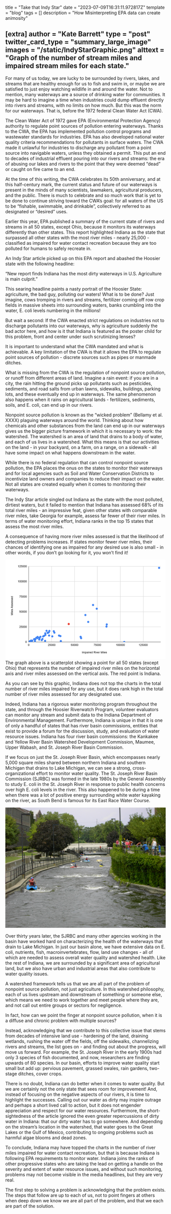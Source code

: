 title = "Take that Indy Star"
date = "2023-07-09T16:31:11.972817Z"
template = "blog"
tags = []
description = "How Misinterpreting EPA data can create animosity"

[extra]
author = "Kate Barrett"
type = "post"
twitter_card_type = "summary_large_image" 
images = "/static/IndyStarGraphic.png"
alttext = "Graph of the number of stream miles and impaired stream miles for each state."
---

<!-- Ideally, for SEO there should be an image after the first paragraph or two -->

For many of us today, we are lucky to be surrounded by rivers, lakes, and streams that are healthy enough for us to fish and swim in, or maybe we are satisfied to just enjoy watching wildlife in and around the water. Not to mention, many waterways are a source of drinking water for communities. It may be hard to imagine a time when industries could dump effluent directly into rivers and streams, with no limits on how much. But this was the norm for our waterways. That is, before the 1972 federal Clean Water Act (CWA).

The Clean Water Act of 1972 gave EPA (Environmental Protection Agency) authority to regulate point sources of pollution entering waterways. Thanks to the CWA, the EPA has implemented pollution control programs and wastewater standards for industries. EPA has also developed national water quality criteria recommendations for pollutants in surface waters. The CWA made it unlawful for industries to discharge any pollutant from a point source into navigable waters, unless they obtained a permit. This put an end to decades of industrial effluent pouring into our rivers and streams: the era of abusing our lakes and rivers to the point that they were deemed “dead” or caught on fire came to an end.

At the time of this writing, the CWA celebrates its 50th anniversary, and at this half-century mark, the current status and future of our waterways is present in the minds of many scientists, lawmakers, agricultural producers, and the public. There is much to celebrate and so much work that is yet to be done to continue striving toward the CWA’s goal: for all waters of the US to be “fishable, swimmable, and drinkable”, collectively referred to as designated or “desired” uses. 

Earlier this year, EPA published a summary of the current state of rivers and streams in all 50 states, except Ohio, because it monitors its waterways differently than other states. This report highlighted Indiana as the state that surpassed all other states with the most river miles - nearly 25,000 -  classified as impaired for water contact recreation because they are too polluted for humans to safely recreate in. 

An Indy Star article picked up on this EPA report and abashed the Hoosier state with the following headline:

“New report finds Indiana has the most dirty waterways in U.S. Agriculture is main culprit.”

This searing headline paints a nasty portrait of the Hoosier State: agriculture, the bad guy, polluting our waters! What is to be done? Just imagine, cows tromping in rivers and streams, fertilizer coming off row crop fields in massive sheets into surrounding waters, banks crumbling into the water, E. coli levels numbering in the millions!

But wait a second: If the CWA enacted strict regulations on industries not to discharge pollutants into our waterways, why is agriculture suddenly the bad actor here, and how is it that Indiana is featured as the poster child for this problem, front and center under such scrutinizing lenses? 

It is important to understand what the CWA mandated and what is achievable. A key limitation of the CWA is that it allows the EPA to regulate point sources of pollution - discrete sources such as pipes or manmade ditches. 

What is missing from the CWA is the regulation of nonpoint source pollution, or runoff from different areas of land. Imagine a rain event: if you are in a city, the rain hitting the ground picks up pollutants such as pesticides, sediments, and road salts from urban lawns, sidewalks, buildings, parking lots, and these eventually end up in waterways. The same phenomenon also happens when it rains on agricultural lands - fertilizers, sediments, soils, and E. coli, can end up in our rivers.

Nonpoint source pollution is known as the “wicked problem” (Bellamy et al. XXXX) plaguing waterways around the world. Thinking about how chemicals and other substances from the land can end up in our waterways gives us the bigger picture framework in which it is necessary to work: the watershed. The watershed is an area of land that drains to a body of water, and each of us lives in a watershed. What this means is that our activities on the land - in your backyard, on a farm, on a range, on a sidewalk - all have some impact on what happens downstream in the water.

While there is no federal regulation that can control nonpoint source pollution, the EPA places the onus on the states to monitor their waterways and for local agencies such as Soil and Water Conservation Districts to incentivize land owners and companies to reduce their impact on the water. Not all states are created equally when it comes to monitoring their waterways.

The Indy Star article singled out Indiana as the state with the most polluted, dirtiest waters, but it failed to mention that Indiana has assessed 68% of its total river miles - an impressive feat, given other states with comparable river miles, take Georgia for example, assess far fewer of their river miles. In terms of water monitoring effort, Indiana ranks in the top 15 states that assess the most river miles.

A consequence of having more river miles assessed is that the likelihood of detecting problems increases. If states monitor fewer river miles, their chances of identifying one as impaired for any desired use is also small - in other words, if you don’t go looking for it, you won’t find it!

![Relationship between river miles assessed and river miles impaired](/static/IndyStarGraphic.png)
The graph above is a scatterplot showing a point for all 50 states (except Ohio) that represents the number of impaired river miles on the horizontal axis and river miles assessed on the vertical axis. The red point is Indiana. 

As you can see by this graphic, Indiana does not top the charts in the total number of river miles impaired for any use, but it does rank high in the total number of river miles assessed for any designated use.

Indeed, Indiana has a rigorous water monitoring program throughout the state, and through the Hoosier Riverwatch Program, volunteer evaluators can monitor any stream and submit data to the Indiana Department of Environmental Management. Furthermore, Indiana is unique in that it is one of only a handful of states that has river basin commissions, entities that exist to provide a forum for the discussion, study, and evaluation of water resource issues. Indiana has four river basin commissions: the Kankakee and Yellow River Basin Watershed Development Commission, Maumee, Upper Wabash, and St. Joseph River Basin Commission. 

If we focus on just the St. Joseph River Basin, which encompasses nearly 5,000 square miles shared between northern Indiana and southern Michigan that drains to Lake Michigan, we can see a strong, cross-organizational effort to monitor water quality. The St. Joseph River Basin Commission (SJRBC) was formed in the late 1980s by the General Assembly to study E. coli in the St. Joseph River in response to public health concerns over high E. coli levels in the river. This also happened to be during a time when there was a lot of positive energy surrounding white water kayaking on the river, as South Bend is famous for its East Race Water Course.

![South Bend's popular East Race White Water Way](/static/South-Bend-East-Race.jpg)

Over thirty years later, the SJRBC and many other agencies working in the basin have worked hard on characterizing the health of the waterways that drain to Lake Michigan. In just our basin alone, we have extensive data on E. coli, nutrients, fish, macroinvertebrates, flow, land use changes - all of which are needed to assess overall water quality and watershed health. Like the rest of Indiana, we are surrounded by a significant area of agricultural land, but we also have urban and industrial areas that also contribute to water quality issues.

A watershed framework tells us that we are all part of the problem of nonpoint source pollution, not just agriculture. In this watershed philosophy, each of us lives upstream and downstream of something or someone else, which means we need to work together and meet people where they are, and not call out entire groups or sectors for negligence. 

In fact, how can we point the finger at nonpoint source pollution, when it is a diffuse and chronic problem with multiple sources?

Instead, acknowledging that we contribute to this collective issue that stems from decades of intensive land use - hardening of the land, draining wetlands, rushing the water off the fields, off the sidewalks, channelizing rivers and streams, the list goes on - and finding out about the progress, will move us forward. For example, the St. Joseph River in the early 1900s had only 3 species of fish documented, and now, researchers are finding upwards of 80 species. In our basin, efforts to improve water quality start small but add up: pervious pavement, grassed swales, rain gardens, two-stage ditches, cover crops.

There is no doubt, Indiana can do better when it comes to water quality. But we are certainly not the only state that sees room for improvement! And, instead of focusing on the negative aspects of our rivers, it is time to highlight the successes. Calling out our water as dirty may inspire outrage and perhaps a short lived call to action, but it does not engender appreciation and respect for our water resources. Furthermore, the short-sightedness of the article ignored the even greater repercussions of dirty water in Indiana: that our dirty water has to go somewhere. And depending on the stream’s location in the watershed, that water goes to the Great Lakes or the Gulf of Mexico, contributing to ongoing problems such as harmful algae blooms and dead zones.

To conclude, Indiana may have topped the charts in the number of river miles impaired for water contact recreation, but that is because Indiana is following EPA requirements to monitor water. Indiana joins the ranks of other progressive states who are taking the lead on getting a handle on the severity and extent of water resource issues, and without such monitoring, problems may not become visible in the media headlines, but they are very real. 

The first step to solving a problem is acknowledging that the problem exists. The steps that follow are up to each of us, not to point fingers at others when deep down we know we are all part of the problem, and that we each are part of the solution.




